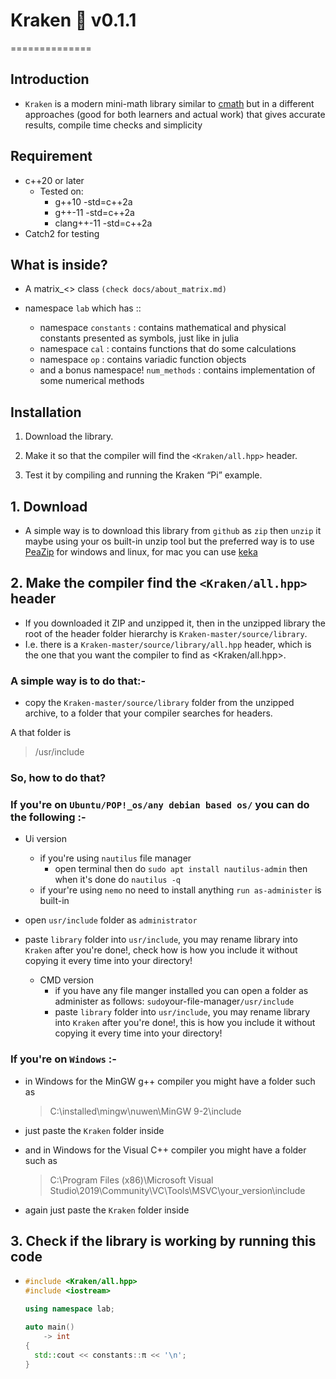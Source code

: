 # Kraken :octopus: v0.1.1

==============

## Introduction

- `Kraken` is a modern mini-math library similar to [cmath][] but in a different approaches (good for both learners and actual work) that gives accurate results, compile time checks and simplicity

## Requirement

- c++20 or later
  - Tested on:
    - g++10 -std=c++2a
    - g++-11 -std=c++2a
    - clang++-11 -std=c++2a
- Catch2 for testing

## What is inside?

- A matrix_<> class `(check docs/about_matrix.md)`

- namespace `lab` which has ::

  - namespace `constants` : contains mathematical and physical constants presented as symbols, just like in julia
  - namespace `cal`       : contains functions that do some calculations
  - namespace `op`        : contains variadic function objects
  - and a bonus namespace! `num_methods` : contains implementation of some numerical methods

## Installation

1. Download the library.
2. Make it so that the compiler will find the `<Kraken/all.hpp>` header.

3. Test it by compiling and running the Kraken “Pi” example.

## 1. Download

- A simple way is to download this library from `github` as `zip` then `unzip` it maybe using your os built-in unzip tool but the preferred way is to use [PeaZip][] for windows and linux, for mac you can use [keka][]

## 2. Make the compiler find the `<Kraken/all.hpp>` header

- If you downloaded it ZIP and unzipped it, then in the unzipped library the root of the header folder hierarchy is `Kraken-master/source/library`.
- I.e. there is a `Kraken-master/source/library/all.hpp` header, which is the one that you want the compiler to find as <Kraken/all.hpp>.

### A simple way is to do that:-

- copy the `Kraken-master/source/library` folder from the unzipped archive, to a folder that your compiler searches for headers.

A that folder is
> /usr/include

### So, how to do that?

### If you're on `Ubuntu/POP!_os/any debian based os/` you can do the following :-

- Ui version
  - if you're using `nautilus` file manager
    - open terminal then do `sudo apt install nautilus-admin` then when it's done do `nautilus -q`
  - if your're using `nemo` no need to install anything `run as-administer` is built-in
- open `usr/include` folder as `administrator`
- paste `library` folder into `usr/include`, you may rename library into `Kraken` after you're done!, check how is how you include it without copying it every time into your directory!

  - CMD version
    - if you have any file manger installed you can open a folder as administer as follows:
      `sudo`your-file-manager` /usr/include `
    - paste `library` folder into `usr/include`, you may rename library into `Kraken` after you're done!, this is how you include it without copying it every time into your directory!

### If you're on `Windows` :-

- in Windows for the MinGW g++ compiler you might have a folder such as
  > C:\installed\mingw\nuwen\MinGW 9-2\include
- just paste the `Kraken` folder inside

- and in Windows for the Visual C++ compiler you might have a folder such as
  > C:\Program Files (x86)\Microsoft Visual Studio\2019\Community\VC\Tools\MSVC\your_version\include
- again just paste the `Kraken` folder inside

## 3. Check if the library is working by running this code

- ```cpp
  #include <Kraken/all.hpp>
  #include <iostream>

  using namespace lab;

  auto main()
      -> int
  {
    std::cout << constants::π << '\n';
  }
  ```

[cmath]: https://en.cppreference.com/w/cpp/header/cmath
[PeaZip]: https://peazip.github.io/
[keka]: https://www.keka.io/en/

